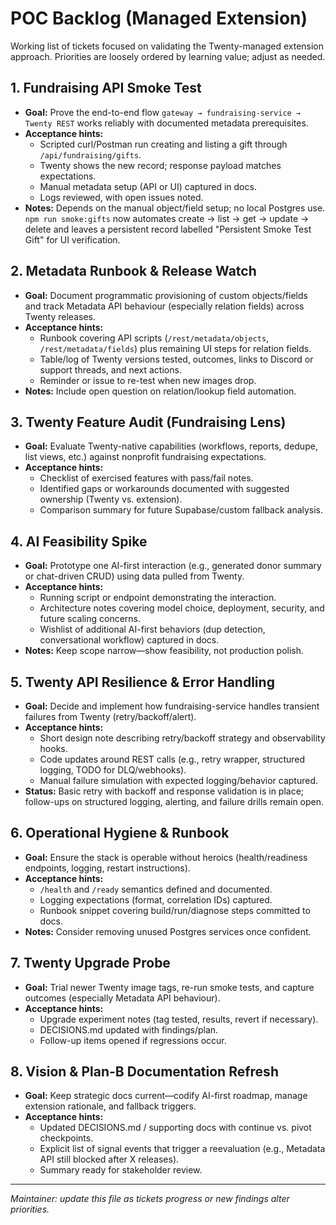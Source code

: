 # POC Backlog (Managed Extension)

Working list of tickets focused on validating the Twenty-managed extension approach. Priorities are loosely ordered by learning value; adjust as needed.

## 1. Fundraising API Smoke Test
- **Goal:** Prove the end-to-end flow `gateway → fundraising-service → Twenty REST` works reliably with documented metadata prerequisites.
- **Acceptance hints:**
  - Scripted curl/Postman run creating and listing a gift through `/api/fundraising/gifts`.
  - Twenty shows the new record; response payload matches expectations.
  - Manual metadata setup (API or UI) captured in docs.
  - Logs reviewed, with open issues noted.
- **Notes:** Depends on the manual object/field setup; no local Postgres use. `npm run smoke:gifts` now automates create → list → get → update → delete and leaves a persistent record labelled "Persistent Smoke Test Gift" for UI verification.

## 2. Metadata Runbook & Release Watch
- **Goal:** Document programmatic provisioning of custom objects/fields and track Metadata API behaviour (especially relation fields) across Twenty releases.
- **Acceptance hints:**
  - Runbook covering API scripts (`/rest/metadata/objects`, `/rest/metadata/fields`) plus remaining UI steps for relation fields.
  - Table/log of Twenty versions tested, outcomes, links to Discord or support threads, and next actions.
  - Reminder or issue to re-test when new images drop.
- **Notes:** Include open question on relation/lookup field automation.

## 3. Twenty Feature Audit (Fundraising Lens)
- **Goal:** Evaluate Twenty-native capabilities (workflows, reports, dedupe, list views, etc.) against nonprofit fundraising expectations.
- **Acceptance hints:**
  - Checklist of exercised features with pass/fail notes.
  - Identified gaps or workarounds documented with suggested ownership (Twenty vs. extension).
  - Comparison summary for future Supabase/custom fallback analysis.

## 4. AI Feasibility Spike
- **Goal:** Prototype one AI-first interaction (e.g., generated donor summary or chat-driven CRUD) using data pulled from Twenty.
- **Acceptance hints:**
  - Running script or endpoint demonstrating the interaction.
  - Architecture notes covering model choice, deployment, security, and future scaling concerns.
  - Wishlist of additional AI-first behaviors (dup detection, conversational workflow) captured in docs.
- **Notes:** Keep scope narrow—show feasibility, not production polish.

## 5. Twenty API Resilience & Error Handling
- **Goal:** Decide and implement how fundraising-service handles transient failures from Twenty (retry/backoff/alert).
- **Acceptance hints:**
  - Short design note describing retry/backoff strategy and observability hooks.
  - Code updates around REST calls (e.g., retry wrapper, structured logging, TODO for DLQ/webhooks).
  - Manual failure simulation with expected logging/behavior captured.
- **Status:** Basic retry with backoff and response validation is in place; follow-ups on structured logging, alerting, and failure drills remain open.

## 6. Operational Hygiene & Runbook
- **Goal:** Ensure the stack is operable without heroics (health/readiness endpoints, logging, restart instructions).
- **Acceptance hints:**
  - `/health` and `/ready` semantics defined and documented.
  - Logging expectations (format, correlation IDs) captured.
  - Runbook snippet covering build/run/diagnose steps committed to docs.
- **Notes:** Consider removing unused Postgres services once confident.

## 7. Twenty Upgrade Probe
- **Goal:** Trial newer Twenty image tags, re-run smoke tests, and capture outcomes (especially Metadata API behaviour).
- **Acceptance hints:**
  - Upgrade experiment notes (tag tested, results, revert if necessary).
  - DECISIONS.md updated with findings/plan.
  - Follow-up items opened if regressions occur.

## 8. Vision & Plan-B Documentation Refresh
- **Goal:** Keep strategic docs current—codify AI-first roadmap, manage extension rationale, and fallback triggers.
- **Acceptance hints:**
  - Updated DECISIONS.md / supporting docs with continue vs. pivot checkpoints.
  - Explicit list of signal events that trigger a reevaluation (e.g., Metadata API still blocked after X releases).
  - Summary ready for stakeholder review.

---

_Maintainer: update this file as tickets progress or new findings alter priorities._
